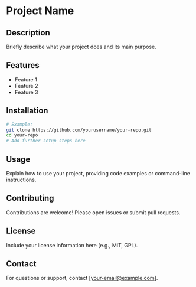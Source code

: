 # Project Name

## Description

Briefly describe what your project does and its main purpose.

## Features

- Feature 1
- Feature 2
- Feature 3

## Installation

```bash
# Example:
git clone https://github.com/yourusername/your-repo.git
cd your-repo
# Add further setup steps here
```

## Usage

Explain how to use your project, providing code examples or command-line instructions.

## Contributing

Contributions are welcome! Please open issues or submit pull requests.

## License

Include your license information here (e.g., MIT, GPL).

## Contact

For questions or support, contact [your-email@example.com].